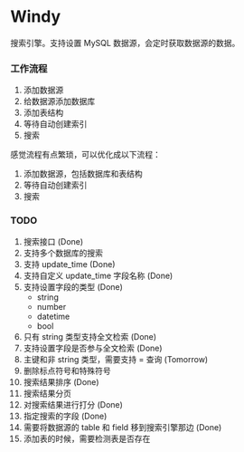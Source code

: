 # Windy
搜索引擎。支持设置 MySQL 数据源，会定时获取数据源的数据。

### 工作流程
1. 添加数据源
2. 给数据源添加数据库
3. 添加表结构
4. 等待自动创建索引
5. 搜索

感觉流程有点繁琐，可以优化成以下流程：
1. 添加数据源，包括数据库和表结构
2. 等待自动创建索引
3. 搜索

### TODO
1. 搜索接口  (Done)
2. 支持多个数据库的搜索
3. 支持 update_time  (Done)
4. 支持自定义 update_time 字段名称  (Done)
4. 支持设置字段的类型  (Done)
    - string
    - number
    - datetime
    - bool
5. 只有 string 类型支持全文检索  (Done)
6. 支持设置字段是否参与全文检索  (Done)
7. 主键和非 string 类型，需要支持 =  查询  (Tomorrow)
8. 删除标点符号和特殊符号
9. 搜索结果排序  (Done)
10. 搜索结果分页
11. 对搜索结果进行打分  (Done)
12. 指定搜索的字段  (Done)
13. 需要将数据源的 table 和 field 移到搜索引擎那边  (Done)
14. 添加表的时候，需要检测表是否存在